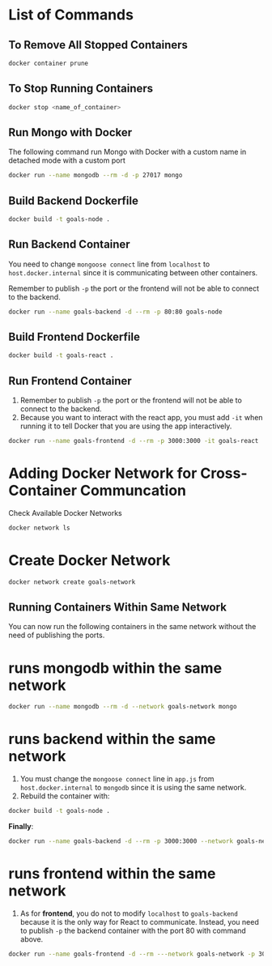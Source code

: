 # List of Commands

## To Remove All Stopped Containers
```bash
docker container prune
```

## To Stop Running Containers
```bash
docker stop <name_of_container>
```

## Run Mongo with Docker
The following command run Mongo with Docker with a custom name in detached mode with a custom port
```bash
docker run --name mongodb --rm -d -p 27017 mongo
```

## Build Backend Dockerfile
```bash
docker build -t goals-node .
```

## Run Backend Container
You need to change `mongoose connect` line from `localhost` to `host.docker.internal` since it is communicating between other containers.

Remember to publish `-p` the port or the frontend will not be able to connect to the backend.
```bash
docker run --name goals-backend -d --rm -p 80:80 goals-node
```

## Build Frontend Dockerfile
```bash
docker build -t goals-react .
```

## Run Frontend Container
1. Remember to publish `-p` the port or the frontend will not be able to connect to the backend.
2. Because you want to interact with the react app, you must add `-it` when running it to tell Docker that you are using the app interactively.

```bash
docker run --name goals-frontend -d --rm -p 3000:3000 -it goals-react
```

# Adding Docker Network for Cross-Container Communcation
Check Available Docker Networks
```bash
docker network ls
```

# Create Docker Network
```bash
docker network create goals-network
```

## Running Containers Within Same Network
You can now run the following containers in the same network without the need of publishing the ports.
# runs mongodb within the same network
```bash
docker run --name mongodb --rm -d --network goals-network mongo
```
# runs backend within the same network
1. You must change the `mongoose connect` line in `app.js` from `host.docker.internal` to `mongodb` since it is using the same network.
2. Rebuild the container with:  
```bash
docker build -t goals-node .
```
**Finally**:

```bash
docker run --name goals-backend -d --rm -p 3000:3000 --network goals-network goals-node
```
# runs frontend within the same network
1. As for **frontend**, you do not to modify `localhost` to `goals-backend` because it is the only way for React to communicate. Instead, you need to publish `-p` the backend container with the port 80 with command above.
```bash
docker run --name goals-frontend -d --rm ---network goals-network -p 3000:3000  -it goals-react
```


